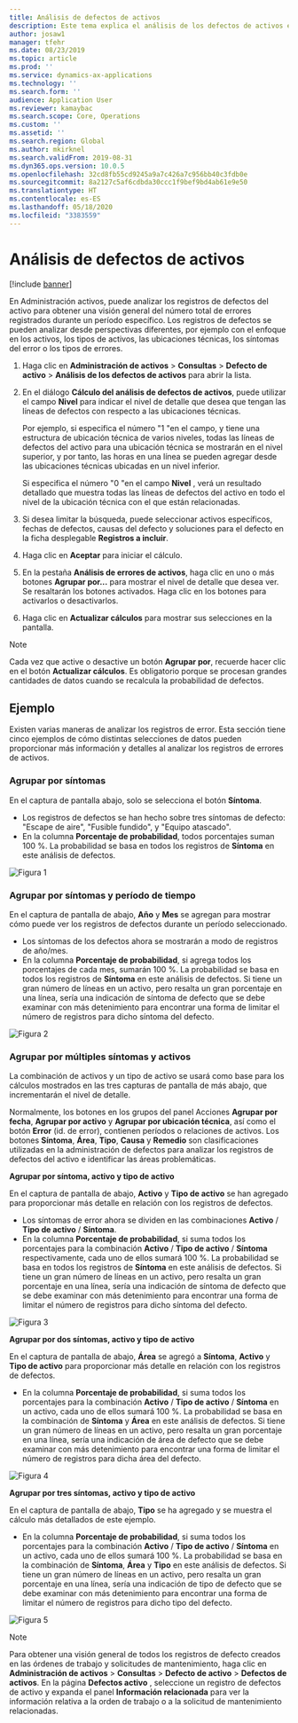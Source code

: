 ```yaml
---
title: Análisis de defectos de activos
description: Este tema explica el análisis de los defectos de activos en Administración de activos.
author: josaw1
manager: tfehr
ms.date: 08/23/2019
ms.topic: article
ms.prod: ''
ms.service: dynamics-ax-applications
ms.technology: ''
ms.search.form: ''
audience: Application User
ms.reviewer: kamaybac
ms.search.scope: Core, Operations
ms.custom: ''
ms.assetid: ''
ms.search.region: Global
ms.author: mkirknel
ms.search.validFrom: 2019-08-31
ms.dyn365.ops.version: 10.0.5
ms.openlocfilehash: 32cd8fb55cd9245a9a7c426a7c956bb40c3fdb0e
ms.sourcegitcommit: 8a2127c5af6cdbda30ccc1f9bef9bd4ab61e9e50
ms.translationtype: HT
ms.contentlocale: es-ES
ms.lasthandoff: 05/18/2020
ms.locfileid: "3383559"
---
```

# <a name="asset-fault-analysis"></a>Análisis de defectos de activos

[!include [banner](../../includes/banner.md)]

 

En Administración activos, puede analizar los registros de defectos del activo para obtener una visión general del número total de errores registrados durante un período específico. Los registros de defectos se pueden analizar desde perspectivas diferentes, por ejemplo con el enfoque en los activos, los tipos de activos, las ubicaciones técnicas, los síntomas del error o los tipos de errores.

1. Haga clic en **Administración de activos** > **Consultas** > **Defecto de activo** > **Análisis de los defectos de activos** para abrir la lista.

2. En el diálogo **Cálculo del análisis de defectos de activos**, puede utilizar el campo **Nivel** para indicar el nivel de detalle que desea que tengan las líneas de defectos con respecto a las ubicaciones técnicas. 

    Por ejemplo, si especifica el número "1 "en el campo, y tiene una estructura de ubicación técnica de varios niveles, todas las líneas de defectos del activo para una ubicación técnica se mostrarán en el nivel superior, y por tanto, las horas en una línea se pueden agregar desde las ubicaciones técnicas ubicadas en un nivel inferior. 
        
    Si especifica el número "0 "en el campo **Nivel** , verá un resultado detallado que muestra todas las líneas de defectos del activo en todo el nivel de la ubicación técnica con el que están relacionadas.

3. Si desea limitar la búsqueda, puede seleccionar activos específicos, fechas de defectos, causas del defecto y soluciones para el defecto en la ficha desplegable **Registros a incluir**.

4. Haga clic en **Aceptar** para iniciar el cálculo.

5. En la pestaña **Análisis de errores de activos**, haga clic en uno o más botones **Agrupar por…** para mostrar el nivel de detalle que desea ver. Se resaltarán los botones activados. Haga clic en los botones para activarlos o desactivarlos.

6. Haga clic en **Actualizar cálculos** para mostrar sus selecciones en la pantalla. 

>[!NOTE]
>Cada vez que active o desactive un botón **Agrupar por**, recuerde hacer clic en el botón **Actualizar cálculos**. Es obligatorio porque se procesan grandes cantidades de datos cuando se recalcula la probabilidad de defectos.

## <a name="examples"></a>Ejemplo

Existen varias maneras de analizar los registros de error. Esta sección tiene cinco ejemplos de cómo distintas selecciones de datos pueden proporcionar más información y detalles al analizar los registros de errores de activos.

### <a name="group-by-symptoms"></a>Agrupar por síntomas

En el captura de pantalla abajo, solo se selecciona el botón **Síntoma**.

- Los registros de defectos se han hecho sobre tres síntomas de defecto: "Escape de aire", "Fusible fundido", y "Equipo atascado".  
- En la columna **Porcentaje de probabilidad**, todos porcentajes suman 100 %. La probabilidad se basa en todos los registros de **Síntoma** en este análisis de defectos.

![Figura 1](media/06-controlling-and-reporting.png)

### <a name="group-by-symptoms-and-time-period"></a>Agrupar por síntomas y período de tiempo

En el captura de pantalla de abajo, **Año** y **Mes** se agregan para mostrar cómo puede ver los registros de defectos durante un período seleccionado.

- Los síntomas de los defectos ahora se mostrarán a modo de registros de año/mes.  
- En la columna **Porcentaje de probabilidad**, si agrega todos los porcentajes de cada mes, sumarán 100 %. La probabilidad se basa en todos los registros de **Síntoma** en este análisis de defectos. Si tiene un gran número de líneas en un activo, pero resalta un gran porcentaje en una línea, sería una indicación de síntoma de defecto que se debe examinar con más detenimiento para encontrar una forma de limitar el número de registros para dicho síntoma del defecto.

![Figura 2](media/07-controlling-and-reporting.png)

### <a name="group-by-multiple-symptoms-and-assets"></a>Agrupar por múltiples síntomas y activos

La combinación de activos y un tipo de activo se usará como base para los cálculos mostrados en las tres capturas de pantalla de más abajo, que incrementarán el nivel de detalle.  

Normalmente, los botones en los grupos del panel Acciones **Agrupar por fecha**, **Agrupar por activo** y **Agrupar por ubicación técnica**, así como el botón **Error** (id. de error), contienen períodos o relaciones de activos. Los botones **Síntoma**, **Área**, **Tipo**, **Causa** y **Remedio** son clasificaciones utilizadas en la administración de defectos para analizar los registros de defectos del activo e identificar las áreas problemáticas.  

**Agrupar por síntoma, activo y tipo de activo**

En el captura de pantalla de abajo, **Activo** y **Tipo de activo** se han agregado para proporcionar más detalle en relación con los registros de defectos.

- Los síntomas de error ahora se dividen en las combinaciones **Activo** / **Tipo de activo** / **Síntoma**.  
- En la columna **Porcentaje de probabilidad**, si suma todos los porcentajes para la combinación **Activo** / **Tipo de activo** / **Síntoma** respectivamente, cada uno de ellos sumará 100 %. La probabilidad se basa en todos los registros de **Síntoma** en este análisis de defectos. Si tiene un gran número de líneas en un activo, pero resalta un gran porcentaje en una línea, sería una indicación de síntoma de defecto que se debe examinar con más detenimiento para encontrar una forma de limitar el número de registros para dicho síntoma del defecto.

![Figura 3](media/08-controlling-and-reporting.png)

**Agrupar por dos síntomas, activo y tipo de activo**

En el captura de pantalla de abajo, **Área** se agregó a **Síntoma**, **Activo** y **Tipo de activo** para proporcionar más detalle en relación con los registros de defectos.

- En la columna **Porcentaje de probabilidad**, si suma todos los porcentajes para la combinación **Activo** / **Tipo de activo** / **Síntoma** en un activo, cada uno de ellos sumará 100 %. La probabilidad se basa en la combinación de **Síntoma** y **Área** en este análisis de defectos. Si tiene un gran número de líneas en un activo, pero resalta un gran porcentaje en una línea, sería una indicación de área de defecto que se debe examinar con más detenimiento para encontrar una forma de limitar el número de registros para dicha área del defecto.  

![Figura 4](media/09-controlling-and-reporting.png)

**Agrupar por tres síntomas, activo y tipo de activo**

En el captura de pantalla de abajo, **Tipo** se ha agregado y se muestra el cálculo más detallados de este ejemplo.
 
- En la columna **Porcentaje de probabilidad**, si suma todos los porcentajes para la combinación **Activo** / **Tipo de activo** / **Síntoma** en un activo, cada uno de ellos sumará 100 %. La probabilidad se basa en la combinación de **Síntoma**, **Área** y **Tipo** en este análisis de defectos. Si tiene un gran número de líneas en un activo, pero resalta un gran porcentaje en una línea, sería una indicación de tipo de defecto que se debe examinar con más detenimiento para encontrar una forma de limitar el número de registros para dicho tipo del defecto.

![Figura 5](media/10-controlling-and-reporting.png)


>[!NOTE]
>Para obtener una visión general de todos los registros de defecto creados en las órdenes de trabajo y solicitudes de mantenimiento, haga clic en **Administración de activos** > **Consultas** > **Defecto de activo** > **Defectos de activos**. En la página **Defectos activo** , seleccione un registro de defectos de activo y expanda el panel **Información relacionada** para ver la información relativa a la orden de trabajo o a la solicitud de mantenimiento relacionadas.

